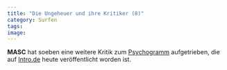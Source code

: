```yaml
---
title: "Die Ungeheuer und ihre Kritiker (8)"
category: Surfen
tags: 
image: 
---
```


**MASC** hat soeben eine weitere Kritik zum [Psychogramm](http://www.audiacrecords.com/press/auc005cd/auc005cd.htm) aufgetrieben, die auf [Intro.de](http://www.intro.de/platten/heimspiel/23044024) heute veröffentlicht worden ist.